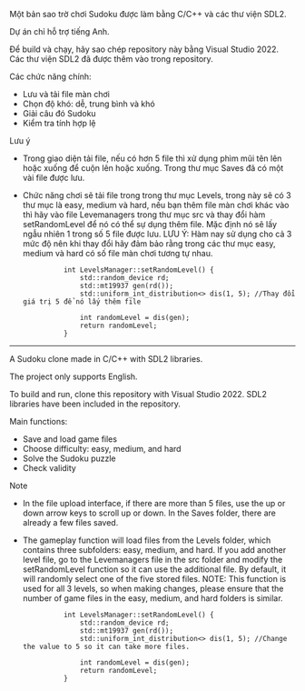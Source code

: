 Một bản sao trờ chơi Sudoku được làm bằng C/C++ và các thư viện SDL2.

Dự án chỉ hỗ trợ tiếng Anh.

Để build và chạy, hãy sao chép repository này bằng Visual Studio 2022. Các thư viện SDL2 đã được thêm vào trong repository.

Các chức năng chính:

- Lưu và tải file màn chơi
- Chọn độ khó: dễ, trung bình và khó
- Giải câu đó Sudoku
- Kiểm tra tính hợp lệ

Lưu ý

- Trong giao diện tải file, nếu có hơn 5 file thì xử dụng phìm mũi tên lên hoặc xuống để cuộn lên hoặc xuống. Trong thư mục Saves đã có một vài file được lưu.
  
- Chức năng chơi sẽ tải file trong trong thư mục Levels, trong này sẽ có 3 thư mục là easy, medium và hard, nếu bạn thêm file màn chơi khác vào thì hãy vào
file Levemanagers trong thư mục src và thay đổi hàm setRandomLevel để nó có thể sự dụng thêm file. Mặc định nó sẽ lấy ngẫu nhiên 1 trong số 5 file được lưu.
LƯU Ý: Hàm nay sử dụng cho cả 3 mức độ nên khi thay đổi hãy đảm bảo rằng trong các thư mục easy, medium và hard có số file màn chơi tương tự nhau.

                int LevelsManager::setRandomLevel() {
                	std::random_device rd;
                	std::mt19937 gen(rd());
                	std::uniform_int_distribution<> dis(1, 5); //Thay đổi giá trị 5 để nó lấy thêm file
                
                	int randomLevel = dis(gen);
                	return randomLevel;
                } 
  
---------------------------------------------------------------------------------------------------------------------------------

A Sudoku clone made in C/C++ with SDL2 libraries.

The project only supports English.

To build and run, clone this repository with Visual Studio 2022. SDL2 libraries have been included in the repository.

Main functions:

- Save and load game files
- Choose difficulty: easy, medium, and hard
- Solve the Sudoku puzzle
- Check validity


Note

- In the file upload interface, if there are more than 5 files, use the up or down arrow keys to scroll up or down. In the Saves folder, there are already a few files saved.

- The gameplay function will load files from the Levels folder, which contains three subfolders: easy, medium, and hard. If you add another level file, go to the Levemanagers file in the src folder and modify the setRandomLevel function so it can use the additional file. By default, it will randomly select one of the five stored files.
NOTE: This function is used for all 3 levels, so when making changes, please ensure that the number of game files in the easy, medium, and hard folders is similar.

                int LevelsManager::setRandomLevel() {
                	std::random_device rd;
                	std::mt19937 gen(rd());
                	std::uniform_int_distribution<> dis(1, 5); //Change the value to 5 so it can take more files.
                
                	int randomLevel = dis(gen);
                	return randomLevel;
                } 
